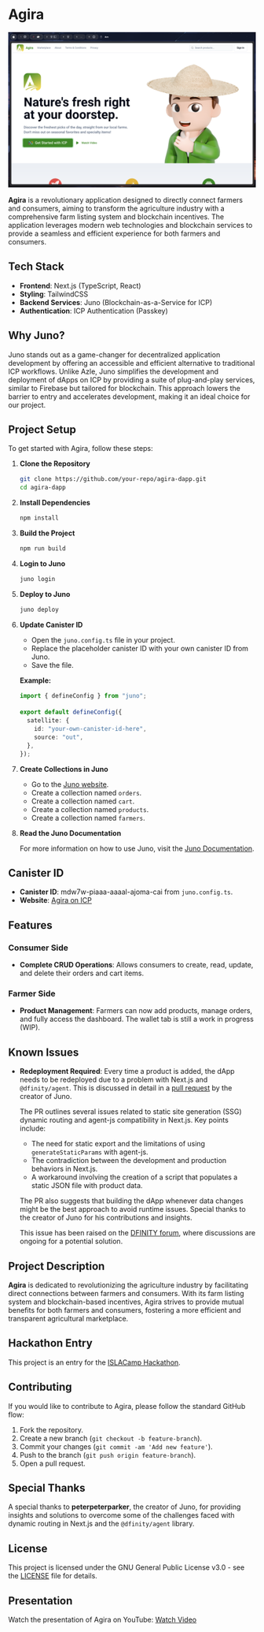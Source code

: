 # Agira

![Agira](./public/agira-website.png)

**Agira** is a revolutionary application designed to directly connect farmers and consumers, aiming to transform the agriculture industry with a comprehensive farm listing system and blockchain incentives. The application leverages modern web technologies and blockchain services to provide a seamless and efficient experience for both farmers and consumers.

## Tech Stack

- **Frontend**: Next.js (TypeScript, React)
- **Styling**: TailwindCSS
- **Backend Services**: Juno (Blockchain-as-a-Service for ICP)
- **Authentication**: ICP Authentication (Passkey)

## Why Juno?

Juno stands out as a game-changer for decentralized application development by offering an accessible and efficient alternative to traditional ICP workflows. Unlike Azle, Juno simplifies the development and deployment of dApps on ICP by providing a suite of plug-and-play services, similar to Firebase but tailored for blockchain. This approach lowers the barrier to entry and accelerates development, making it an ideal choice for our project.

## Project Setup

To get started with Agira, follow these steps:

1. **Clone the Repository**

   ```bash
   git clone https://github.com/your-repo/agira-dapp.git
   cd agira-dapp
   ```

2. **Install Dependencies**

   ```bash
   npm install
   ```

3. **Build the Project**

   ```bash
   npm run build
   ```

4. **Login to Juno**

   ```bash
   juno login
   ```

5. **Deploy to Juno**

   ```bash
   juno deploy
   ```

6. **Update Canister ID**

   - Open the `juno.config.ts` file in your project.
   - Replace the placeholder canister ID with your own canister ID from Juno.
   - Save the file.

   **Example:**

   ```typescript
   import { defineConfig } from "juno";

   export default defineConfig({
     satellite: {
       id: "your-own-canister-id-here",
       source: "out",
     },
   });
   ```

7. **Create Collections in Juno**

   - Go to the [Juno website](https://juno.build).
   - Create a collection named `orders`.
   - Create a collection named `cart`.
   - Create a collection named `products`.
   - Create a collection named `farmers`.

8. **Read the Juno Documentation**

   For more information on how to use Juno, visit the [Juno Documentation](https://internetcomputer.org/docs/current/developer-docs/web-apps/frameworks/juno).

## Canister ID

- **Canister ID**: mdw7w-piaaa-aaaal-ajoma-cai from `juno.config.ts`.
- **Website**: [Agira on ICP](https://mdw7w-piaaa-aaaal-ajoma-cai.icp0.io/)

## Features

### Consumer Side

- **Complete CRUD Operations**: Allows consumers to create, read, update, and delete their orders and cart items.

### Farmer Side

- **Product Management**: Farmers can now add products, manage orders, and fully access the dashboard. The wallet tab is still a work in progress (WIP).

## Known Issues

- **Redeployment Required**: Every time a product is added, the dApp needs to be redeployed due to a problem with Next.js and `@dfinity/agent`. This is discussed in detail in a [pull request](https://github.com/krlsdgzmn/agira-dapp/pull/2) by the creator of Juno.

  The PR outlines several issues related to static site generation (SSG) dynamic routing and agent-js compatibility in Next.js. Key points include:

  - The need for static export and the limitations of using `generateStaticParams` with agent-js.
  - The contradiction between the development and production behaviors in Next.js.
  - A workaround involving the creation of a script that populates a static JSON file with product data.

  The PR also suggests that building the dApp whenever data changes might be the best approach to avoid runtime issues. Special thanks to the creator of Juno for his contributions and insights.

  This issue has been raised on the [DFINITY forum](https://forum.dfinity.org/t/agent-js-does-not-work-in-next-js-ssg/34090), where discussions are ongoing for a potential solution.

## Project Description

**Agira** is dedicated to revolutionizing the agriculture industry by facilitating direct connections between farmers and consumers. With its farm listing system and blockchain-based incentives, Agira strives to provide mutual benefits for both farmers and consumers, fostering a more efficient and transparent agricultural marketplace.

## Hackathon Entry

This project is an entry for the [ISLACamp Hackathon](https://hackathon.islacamp.ph/).

## Contributing

If you would like to contribute to Agira, please follow the standard GitHub flow:

1. Fork the repository.
2. Create a new branch (`git checkout -b feature-branch`).
3. Commit your changes (`git commit -am 'Add new feature'`).
4. Push to the branch (`git push origin feature-branch`).
5. Open a pull request.

## Special Thanks

A special thanks to **peterpeterparker**, the creator of Juno, for providing insights and solutions to overcome some of the challenges faced with dynamic routing in Next.js and the `@dfinity/agent` library.

## License

This project is licensed under the GNU General Public License v3.0 - see the [LICENSE](LICENSE) file for details.

## Presentation

Watch the presentation of Agira on YouTube: [Watch Video](https://youtu.be/rGeZArwjVbU)
